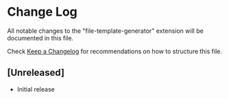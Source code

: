 # Change Log

All notable changes to the "file-template-generator" extension will be documented in this file.

Check [Keep a Changelog](http://keepachangelog.com/) for recommendations on how to structure this file.

## [Unreleased]

- Initial release